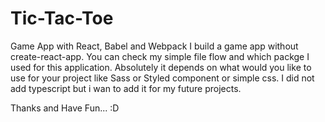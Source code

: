 # Tic-Tac-Toe
Game App with React, Babel and Webpack
I build a game app without create-react-app. You can check my simple file flow and which packge I used for this application.
Absolutely it depends on what would you like to use for your project like Sass or Styled component or simple css. I did not add typescript
but i wan to add it for my future projects.

Thanks and Have Fun... :D
